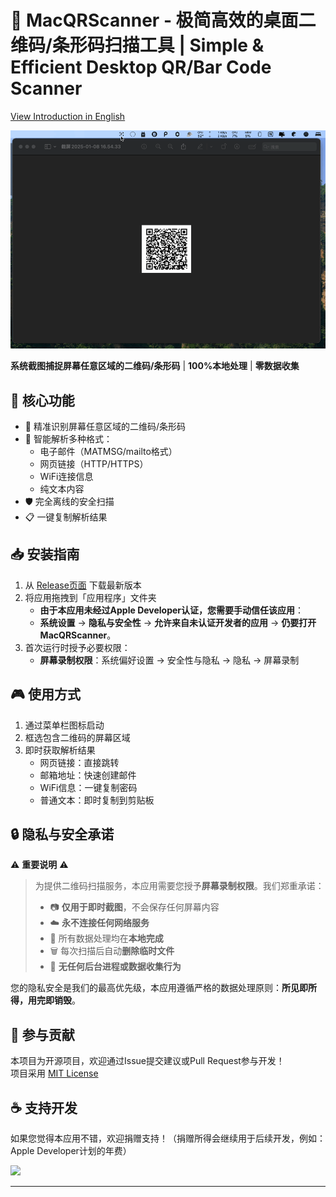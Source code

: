 # 🚀 MacQRScanner - 极简高效的桌面二维码/条形码扫描工具 | Simple & Efficient Desktop QR/Bar Code Scanner

[View Introduction in English](readme/readme_en.md)

![Screenshot](readme/demo.gif)

**系统截图捕捉屏幕任意区域的二维码/条形码** | **100%本地处理** | **零数据收集**

## 🌟 核心功能

- 🎯 精准识别屏幕任意区域的二维码/条形码
- 📧 智能解析多种格式：
  - 电子邮件（MATMSG/mailto格式）
  - 网页链接（HTTP/HTTPS）
  - WiFi连接信息
  - 纯文本内容
- 🛡️ 完全离线的安全扫描
- 📋 一键复制解析结果

## 📥 安装指南

1. 从 [Release页面](https://github.com/ShuaiweiYu/MacQRscanner/releases) 下载最新版本
2. 将应用拖拽到「应用程序」文件夹
    - **由于本应用未经过Apple Developer认证，您需要手动信任该应用**：
    - **系统设置** → **隐私与安全性** → **允许来自未认证开发者的应用** → **仍要打开MacQRScanner**。
3. 首次运行时授予必要权限：
   - **屏幕录制权限**：系统偏好设置 → 安全性与隐私 → 隐私 → 屏幕录制

## 🎮 使用方式

1. 通过菜单栏图标启动
2. 框选包含二维码的屏幕区域
3. 即时获取解析结果
   - 网页链接：直接跳转
   - 邮箱地址：快速创建邮件
   - WiFi信息：一键复制密码
   - 普通文本：即时复制到剪贴板

## 🔒 隐私与安全承诺

⚠️ **重要说明** ⚠️

> 为提供二维码扫描服务，本应用需要您授予**屏幕录制权限**。我们郑重承诺：
> 
> - 📷 **仅用于即时截图**，不会保存任何屏幕内容
> - ☁️ **永不连接任何网络服务**
> - 🔐 所有数据处理均在**本地完成**
> - 🗑️ 每次扫描后自动**删除临时文件**
> - 📡 **无任何后台进程或数据收集行为**

您的隐私安全是我们的最高优先级，本应用遵循严格的数据处理原则：**所见即所得，用完即销毁**。

## 🤝 参与贡献

本项目为开源项目，欢迎通过Issue提交建议或Pull Request参与开发！  
项目采用 [MIT License](LICENSE)

## ☕ 支持开发

如果您觉得本应用不错，欢迎捐赠支持！（捐赠所得会继续用于后续开发，例如：Apple Developer计划的年费）

[![](https://www.buymeacoffee.com/assets/img/custom_images/yellow_img.png)](https://www.buymeacoffee.com/shuaiwei.yu)

---
